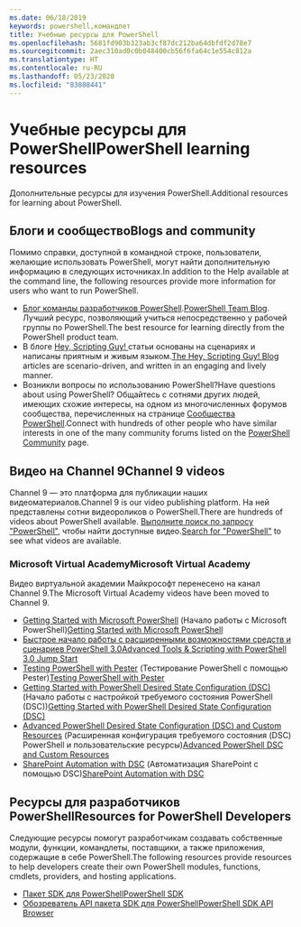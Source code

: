 ```yaml
---
ms.date: 06/18/2019
keywords: powershell,командлет
title: Учебные ресурсы для PowerShell
ms.openlocfilehash: 5681fd903b323ab3cf87dc212ba64dbfdf2d78e7
ms.sourcegitcommit: 2aec310ad0c0b048400cb56f6fa64c1e554c812a
ms.translationtype: HT
ms.contentlocale: ru-RU
ms.lasthandoff: 05/23/2020
ms.locfileid: "83808441"
---
```

# <a name="powershell-learning-resources"></a><span data-ttu-id="a7fb6-103">Учебные ресурсы для PowerShell</span><span class="sxs-lookup"><span data-stu-id="a7fb6-103">PowerShell learning resources</span></span>

<span data-ttu-id="a7fb6-104">Дополнительные ресурсы для изучения PowerShell.</span><span class="sxs-lookup"><span data-stu-id="a7fb6-104">Additional resources for learning about PowerShell.</span></span>

## <a name="blogs-and-community"></a><span data-ttu-id="a7fb6-105">Блоги и сообщество</span><span class="sxs-lookup"><span data-stu-id="a7fb6-105">Blogs and community</span></span>

<span data-ttu-id="a7fb6-106">Помимо справки, доступной в командной строке, пользователи, желающие использовать PowerShell, могут найти дополнительную информацию в следующих источниках.</span><span class="sxs-lookup"><span data-stu-id="a7fb6-106">In addition to the Help available at the command line, the following resources provide more information for users who want to run PowerShell.</span></span>

- <span data-ttu-id="a7fb6-107">[Блог команды разработчиков PowerShell](https://devblogs.microsoft.com/powershell/).</span><span class="sxs-lookup"><span data-stu-id="a7fb6-107">[PowerShell Team Blog](https://devblogs.microsoft.com/powershell/).</span></span> <span data-ttu-id="a7fb6-108">Лучший ресурс, позволяющий учиться непосредственно у рабочей группы по PowerShell.</span><span class="sxs-lookup"><span data-stu-id="a7fb6-108">The best resource for learning directly from the PowerShell product team.</span></span>
- <span data-ttu-id="a7fb6-109">В блоге [Hey, Scripting Guy! ](https://devblogs.microsoft.com/scripting/) статьи основаны на сценариях и написаны приятным и живым языком.</span><span class="sxs-lookup"><span data-stu-id="a7fb6-109">[The Hey, Scripting Guy! Blog](https://devblogs.microsoft.com/scripting/) articles are scenario-driven, and written in an engaging and lively manner.</span></span>
- <span data-ttu-id="a7fb6-110">Возникли вопросы по использованию PowerShell?</span><span class="sxs-lookup"><span data-stu-id="a7fb6-110">Have questions about using PowerShell?</span></span> <span data-ttu-id="a7fb6-111">Общайтесь с сотнями других людей, имеющих схожие интересы, на одном из многочисленных форумов сообщества, перечисленных на странице [Сообщества PowerShell](/powershell/scripting/community/community-support).</span><span class="sxs-lookup"><span data-stu-id="a7fb6-111">Connect with hundreds of other people who have similar interests in one of the many community forums listed on the [PowerShell Community](/powershell/scripting/community/community-support) page.</span></span>

## <a name="channel-9-videos"></a><span data-ttu-id="a7fb6-112">Видео на Channel 9</span><span class="sxs-lookup"><span data-stu-id="a7fb6-112">Channel 9 videos</span></span>

<span data-ttu-id="a7fb6-113">Channel 9 — это платформа для публикации наших видеоматериалов.</span><span class="sxs-lookup"><span data-stu-id="a7fb6-113">Channel 9 is our video publishing platform.</span></span> <span data-ttu-id="a7fb6-114">На ней представлены сотни видеороликов о PowerShell.</span><span class="sxs-lookup"><span data-stu-id="a7fb6-114">There are hundreds of videos about PowerShell available.</span></span> <span data-ttu-id="a7fb6-115">[Выполните поиск по запросу "PowerShell"](https://channel9.msdn.com/Search?term=PowerShell&sortBy=top-rated), чтобы найти доступные видео.</span><span class="sxs-lookup"><span data-stu-id="a7fb6-115">[Search for "PowerShell"](https://channel9.msdn.com/Search?term=PowerShell&sortBy=top-rated) to see what videos are available.</span></span>

### <a name="microsoft-virtual-academy"></a><span data-ttu-id="a7fb6-116">Microsoft Virtual Academy</span><span class="sxs-lookup"><span data-stu-id="a7fb6-116">Microsoft Virtual Academy</span></span>

<span data-ttu-id="a7fb6-117">Видео виртуальной академии Майкрософт перенесено на канал Channel 9.</span><span class="sxs-lookup"><span data-stu-id="a7fb6-117">The Microsoft Virtual Academy videos have been moved to Channel 9.</span></span>

- <span data-ttu-id="a7fb6-118">[Getting Started with Microsoft PowerShell](https://channel9.msdn.com/Series/Getting-Started-with-Microsoft-PowerShell) (Начало работы с Microsoft PowerShell)</span><span class="sxs-lookup"><span data-stu-id="a7fb6-118">[Getting Started with Microsoft PowerShell](https://channel9.msdn.com/Series/Getting-Started-with-Microsoft-PowerShell)</span></span>
- [<span data-ttu-id="a7fb6-119">Быстрое начало работы с расширенными возможностями средств и сценариев PowerShell 3.0</span><span class="sxs-lookup"><span data-stu-id="a7fb6-119">Advanced Tools & Scripting with PowerShell 3.0 Jump Start</span></span>](https://channel9.msdn.com/Series/Advanced-Tools-and-Scripting-with-PowerShell-3.0-Jump-Start)
- <span data-ttu-id="a7fb6-120">[Testing PowerShell with Pester](https://channel9.msdn.com/Series/Testing-PowerShell-with-Pester) (Тестирование PowerShell с помощью Pester)</span><span class="sxs-lookup"><span data-stu-id="a7fb6-120">[Testing PowerShell with Pester](https://channel9.msdn.com/Series/Testing-PowerShell-with-Pester)</span></span>
- <span data-ttu-id="a7fb6-121">[Getting Started with PowerShell Desired State Configuration (DSC)](https://channel9.msdn.com/Series/Getting-Started-with-PowerShell-DSC) (Начало работы с настройкой требуемого состояния PowerShell (DSC))</span><span class="sxs-lookup"><span data-stu-id="a7fb6-121">[Getting Started with PowerShell Desired State Configuration (DSC)](https://channel9.msdn.com/Series/Getting-Started-with-PowerShell-DSC)</span></span>
- <span data-ttu-id="a7fb6-122">[Advanced PowerShell Desired State Configuration (DSC) and Custom Resources](https://channel9.msdn.com/Series/Advanced-PowerShell-DSC-and-Custom-Resources) (Расширенная конфигурация требуемого состояния (DSC) PowerShell и пользовательские ресурсы)</span><span class="sxs-lookup"><span data-stu-id="a7fb6-122">[Advanced PowerShell DSC and Custom Resources](https://channel9.msdn.com/Series/Advanced-PowerShell-DSC-and-Custom-Resources)</span></span>
- <span data-ttu-id="a7fb6-123">[SharePoint Automation with DSC](https://channel9.msdn.com/Series/SharePoint-Automation-with-DSC) (Автоматизация SharePoint с помощью DSC)</span><span class="sxs-lookup"><span data-stu-id="a7fb6-123">[SharePoint Automation with DSC](https://channel9.msdn.com/Series/SharePoint-Automation-with-DSC)</span></span>

## <a name="resources-for-powershell-developers"></a><span data-ttu-id="a7fb6-124">Ресурсы для разработчиков PowerShell</span><span class="sxs-lookup"><span data-stu-id="a7fb6-124">Resources for PowerShell Developers</span></span>

<span data-ttu-id="a7fb6-125">Следующие ресурсы помогут разработчикам создавать собственные модули, функции, командлеты, поставщики, а также приложения, содержащие в себе PowerShell.</span><span class="sxs-lookup"><span data-stu-id="a7fb6-125">The following resources provide resources to help developers create their own PowerShell modules, functions, cmdlets, providers, and hosting applications.</span></span>

- [<span data-ttu-id="a7fb6-126">Пакет SDK для PowerShell</span><span class="sxs-lookup"><span data-stu-id="a7fb6-126">PowerShell SDK</span></span>](/powershell/scripting/developer/windows-powershell)
- [<span data-ttu-id="a7fb6-127">Обозреватель API пакета SDK для PowerShell</span><span class="sxs-lookup"><span data-stu-id="a7fb6-127">PowerShell SDK API Browser</span></span>](/dotnet/api/system.management.automation)
